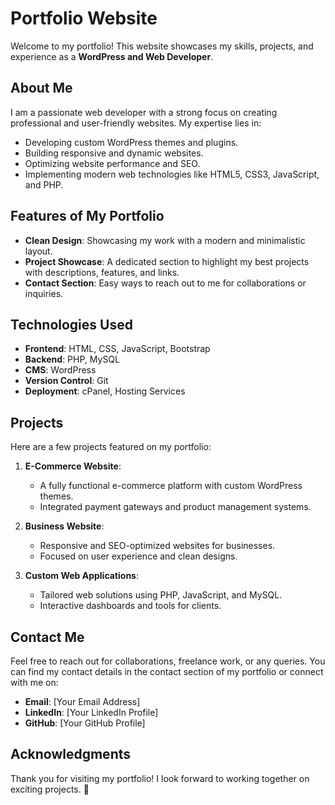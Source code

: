 # Portfolio Website

Welcome to my portfolio! This website showcases my skills, projects, and experience as a **WordPress and Web Developer**.

## About Me

I am a passionate web developer with a strong focus on creating professional and user-friendly websites. My expertise lies in:

- Developing custom WordPress themes and plugins.
- Building responsive and dynamic websites.
- Optimizing website performance and SEO.
- Implementing modern web technologies like HTML5, CSS3, JavaScript, and PHP.

## Features of My Portfolio

- **Clean Design**: Showcasing my work with a modern and minimalistic layout.
- **Project Showcase**: A dedicated section to highlight my best projects with descriptions, features, and links.
- **Contact Section**: Easy ways to reach out to me for collaborations or inquiries.

## Technologies Used

- **Frontend**: HTML, CSS, JavaScript, Bootstrap
- **Backend**: PHP, MySQL
- **CMS**: WordPress
- **Version Control**: Git
- **Deployment**: cPanel, Hosting Services

## Projects

Here are a few projects featured on my portfolio:

1. **E-Commerce Website**:
   - A fully functional e-commerce platform with custom WordPress themes.
   - Integrated payment gateways and product management systems.

2. **Business Website**:
   - Responsive and SEO-optimized websites for businesses.
   - Focused on user experience and clean designs.

3. **Custom Web Applications**:
   - Tailored web solutions using PHP, JavaScript, and MySQL.
   - Interactive dashboards and tools for clients.

## Contact Me

Feel free to reach out for collaborations, freelance work, or any queries. You can find my contact details in the contact section of my portfolio or connect with me on:

- **Email**: [Your Email Address]
- **LinkedIn**: [Your LinkedIn Profile]
- **GitHub**: [Your GitHub Profile]

## Acknowledgments

Thank you for visiting my portfolio! I look forward to working together on exciting projects. 🚀
